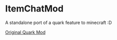 # ItemChatMod
 A standalone port of a quark feature to minecraft :D

[Original Quark Mod](https://github.com/VazkiiMods/Quark/)
